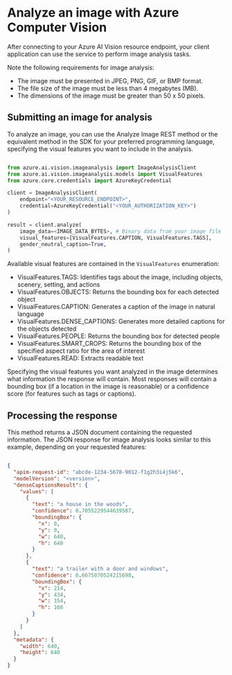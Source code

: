 # Analyze an image with Azure Computer Vision

After connecting to your Azure AI Vision resource endpoint, your client application can use the service to perform image analysis tasks.

Note the following requirements for image analysis:

- The image must be presented in JPEG, PNG, GIF, or BMP format.
- The file size of the image must be less than 4 megabytes (MB).
- The dimensions of the image must be greater than 50 x 50 pixels.

## Submitting an image for analysis

To analyze an image, you can use the Analyze Image REST method or the equivalent method in the SDK for your preferred programming language, specifying the visual features you want to include in the analysis.

```python

from azure.ai.vision.imageanalysis import ImageAnalysisClient
from azure.ai.vision.imageanalysis.models import VisualFeatures
from azure.core.credentials import AzureKeyCredential

client = ImageAnalysisClient(
    endpoint="<YOUR_RESOURCE_ENDPOINT>",
    credential=AzureKeyCredential("<YOUR_AUTHORIZATION_KEY>")
)

result = client.analyze(
    image_data=<IMAGE_DATA_BYTES>, # Binary data from your image file
    visual_features=[VisualFeatures.CAPTION, VisualFeatures.TAGS],
    gender_neutral_caption=True,
)

```

Available visual features are contained in the `VisualFeatures` enumeration:

- VisualFeatures.TAGS: Identifies tags about the image, including objects, scenery, setting, and actions
- VisualFeatures.OBJECTS: Returns the bounding box for each detected object
- VisualFeatures.CAPTION: Generates a caption of the image in natural language
- VisualFeatures.DENSE_CAPTIONS: Generates more detailed captions for the objects detected
- VisualFeatures.PEOPLE: Returns the bounding box for detected people
- VisualFeatures.SMART_CROPS: Returns the bounding box of the specified aspect ratio for the area of interest
- VisualFeatures.READ: Extracts readable text

Specifying the visual features you want analyzed in the image determines what information the response will contain. Most responses will contain a bounding box (if a location in the image is reasonable) or a confidence score (for features such as tags or captions).

## Processing the response

This method returns a JSON document containing the requested information. The JSON response for image analysis looks similar to this example, depending on your requested features:

```json

{
  "apim-request-id": "abcde-1234-5678-9012-f1g2h3i4j5k6",
  "modelVersion": "<version>",
  "denseCaptionsResult": {
    "values": [
      {
        "text": "a house in the woods",
        "confidence": 0.7055229544639587,
        "boundingBox": {
          "x": 0,
          "y": 0,
          "w": 640,
          "h": 640
        }
      },
      {
        "text": "a trailer with a door and windows",
        "confidence": 0.6675070524215698,
        "boundingBox": {
          "x": 214,
          "y": 434,
          "w": 154,
          "h": 108
        }
      }
    ]
  },
  "metadata": {
    "width": 640,
    "height": 640
  }
}

```
